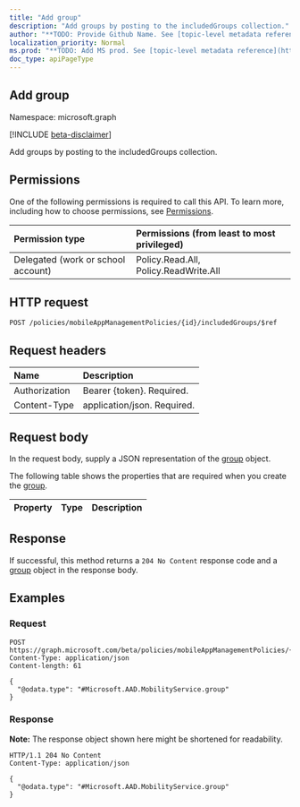 ```yaml
---
title: "Add group"
description: "Add groups by posting to the includedGroups collection."
author: "**TODO: Provide Github Name. See [topic-level metadata reference](https://msgo.azurewebsites.net/add/document/guidelines/metadata.html#topic-level-metadata)**"
localization_priority: Normal
ms.prod: "**TODO: Add MS prod. See [topic-level metadata reference](https://msgo.azurewebsites.net/add/document/guidelines/metadata.html#topic-level-metadata)**"
doc_type: apiPageType
---
```


## Add group

Namespace: microsoft.graph

[!INCLUDE [beta-disclaimer](../../includes/beta-disclaimer.md)]

Add groups by posting to the includedGroups collection.

## Permissions
One of the following permissions is required to call this API. To learn more, including how to choose permissions, see [Permissions](/graph/permissions-reference).

|Permission type|Permissions (from least to most privileged)|
|:---|:---|
|Delegated (work or school account)|Policy.Read.All, Policy.ReadWrite.All|

## HTTP request

<!-- {
  "blockType": "ignored"
}
-->
``` http
POST /policies/mobileAppManagementPolicies/{id}/includedGroups/$ref
```

## Request headers
|Name|Description|
|:---|:---|
|Authorization|Bearer {token}. Required.|
|Content-Type|application/json. Required.|

## Request body
In the request body, supply a JSON representation of the [group](../resources/group.md) object.

The following table shows the properties that are required when you create the [group](../resources/group.md).

|Property|Type|Description|
|:---|:---|:---|



## Response

If successful, this method returns a `204 No Content` response code and a [group](../resources/group.md) object in the response body.

## Examples

### Request
<!-- {
  "blockType": "request",
  "name": "create_group_from_groups"
}
-->
``` http
POST https://graph.microsoft.com/beta/policies/mobileAppManagementPolicies/{id}/includedGroups/$ref
Content-Type: application/json
Content-length: 61

{
  "@odata.type": "#Microsoft.AAD.MobilityService.group"
}
```


### Response

**Note:** The response object shown here might be shortened for readability.
<!-- {
  "blockType": "response",
  "truncated": true,
  "@odata.type": "Microsoft.AAD.MobilityService.group"
}
-->
``` http
HTTP/1.1 204 No Content
Content-Type: application/json

{
  "@odata.type": "#Microsoft.AAD.MobilityService.group"
}
```

